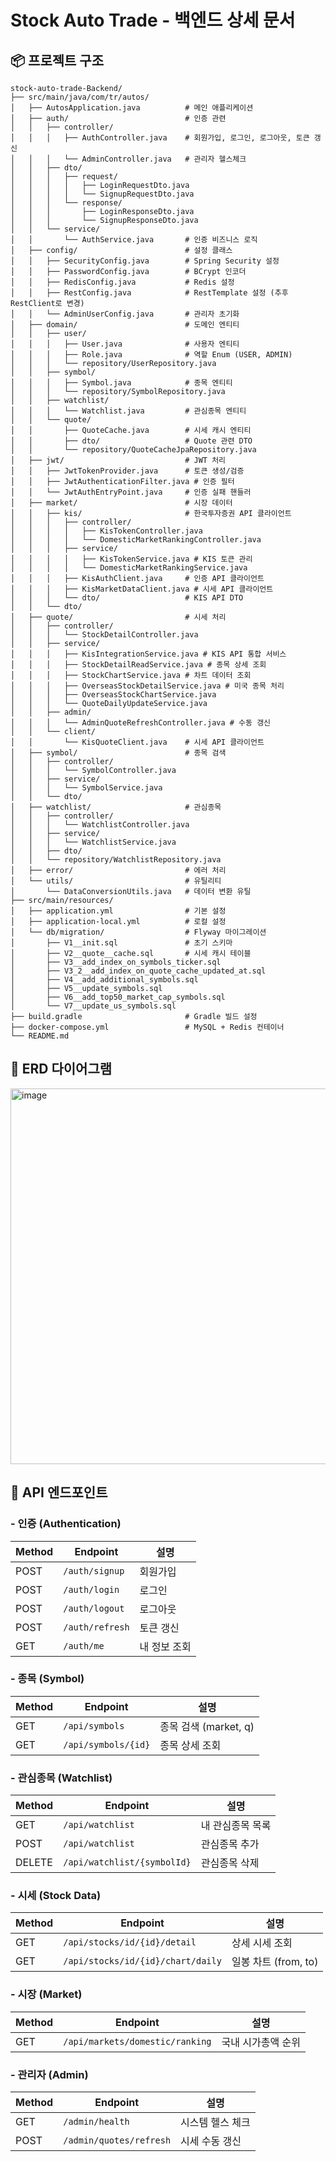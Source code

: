 # Stock Auto Trade - 백엔드 상세 문서

## 📦 프로젝트 구조

```
stock-auto-trade-Backend/
├── src/main/java/com/tr/autos/
│   ├── AutosApplication.java          # 메인 애플리케이션
│   ├── auth/                          # 인증 관련
│   │   ├── controller/
│   │   │   ├── AuthController.java    # 회원가입, 로그인, 로그아웃, 토큰 갱신
│   │   │   └── AdminController.java   # 관리자 헬스체크
│   │   ├── dto/
│   │   │   ├── request/
│   │   │   │   ├── LoginRequestDto.java
│   │   │   │   └── SignupRequestDto.java
│   │   │   └── response/
│   │   │       ├── LoginResponseDto.java
│   │   │       └── SignupResponseDto.java
│   │   └── service/
│   │       └── AuthService.java       # 인증 비즈니스 로직
│   ├── config/                        # 설정 클래스
│   │   ├── SecurityConfig.java        # Spring Security 설정
│   │   ├── PasswordConfig.java        # BCrypt 인코더
│   │   ├── RedisConfig.java           # Redis 설정
│   │   ├── RestConfig.java            # RestTemplate 설정 (추후 RestClient로 변경)
│   │   └── AdminUserConfig.java       # 관리자 초기화
│   ├── domain/                        # 도메인 엔티티
│   │   ├── user/
│   │   │   ├── User.java              # 사용자 엔티티
│   │   │   ├── Role.java              # 역할 Enum (USER, ADMIN)
│   │   │   └── repository/UserRepository.java
│   │   ├── symbol/
│   │   │   ├── Symbol.java            # 종목 엔티티
│   │   │   └── repository/SymbolRepository.java
│   │   ├── watchlist/
│   │   │   └── Watchlist.java         # 관심종목 엔티티
│   │   └── quote/
│   │       ├── QuoteCache.java        # 시세 캐시 엔티티
│   │       ├── dto/                   # Quote 관련 DTO
│   │       └── repository/QuoteCacheJpaRepository.java
│   ├── jwt/                           # JWT 처리
│   │   ├── JwtTokenProvider.java      # 토큰 생성/검증
│   │   ├── JwtAuthenticationFilter.java # 인증 필터
│   │   └── JwtAuthEntryPoint.java     # 인증 실패 핸들러
│   ├── market/                        # 시장 데이터
│   │   ├── kis/                       # 한국투자증권 API 클라이언트
│   │   │   ├── controller/
│   │   │   │   ├── KisTokenController.java
│   │   │   │   └── DomesticMarketRankingController.java
│   │   │   ├── service/
│   │   │   │   ├── KisTokenService.java # KIS 토큰 관리
│   │   │   │   └── DomesticMarketRankingService.java
│   │   │   ├── KisAuthClient.java     # 인증 API 클라이언트
│   │   │   ├── KisMarketDataClient.java # 시세 API 클라이언트
│   │   │   └── dto/                   # KIS API DTO
│   │   └── dto/
│   ├── quote/                         # 시세 처리
│   │   ├── controller/
│   │   │   └── StockDetailController.java
│   │   ├── service/
│   │   │   ├── KisIntegrationService.java # KIS API 통합 서비스
│   │   │   ├── StockDetailReadService.java # 종목 상세 조회
│   │   │   ├── StockChartService.java # 차트 데이터 조회
│   │   │   ├── OverseasStockDetailService.java # 미국 종목 처리
│   │   │   ├── OverseasStockChartService.java
│   │   │   └── QuoteDailyUpdateService.java 
│   │   ├── admin/
│   │   │   └── AdminQuoteRefreshController.java # 수동 갱신
│   │   └── client/
│   │       └── KisQuoteClient.java    # 시세 API 클라이언트
│   ├── symbol/                        # 종목 검색
│   │   ├── controller/
│   │   │   └── SymbolController.java
│   │   ├── service/
│   │   │   └── SymbolService.java
│   │   └── dto/
│   ├── watchlist/                     # 관심종목
│   │   ├── controller/
│   │   │   └── WatchlistController.java
│   │   ├── service/
│   │   │   └── WatchlistService.java
│   │   ├── dto/
│   │   └── repository/WatchlistRepository.java
│   ├── error/                         # 에러 처리
│   └── utils/                         # 유틸리티
│       └── DataConversionUtils.java   # 데이터 변환 유틸
├── src/main/resources/
│   ├── application.yml                # 기본 설정
│   ├── application-local.yml          # 로컬 설정
│   └── db/migration/                  # Flyway 마이그레이션
│       ├── V1__init.sql               # 초기 스키마
│       ├── V2__quote__cache.sql       # 시세 캐시 테이블
│       ├── V3__add_index_on_symbols_ticker.sql
│       ├── V3_2__add_index_on_quote_cache_updated_at.sql
│       ├── V4__add_additional_symbols.sql
│       ├── V5__update_symbols.sql
│       ├── V6__add_top50_market_cap_symbols.sql
│       └── V7__update_us_symbols.sql
├── build.gradle                       # Gradle 빌드 설정
├── docker-compose.yml                 # MySQL + Redis 컨테이너
└── README.md

```
## 🧩 ERD 다이어그램
<img width="708" height="601" alt="image" src="https://github.com/user-attachments/assets/5da6c5a2-0fe8-464a-9643-153d4c0dd84c" />



## 📡 API 엔드포인트

### - 인증 (Authentication)

| Method | Endpoint        | 설명         | 
| ------ | --------------- | ------------| 
| POST   | `/auth/signup`  | 회원가입      | 
| POST   | `/auth/login`   | 로그인       | 
| POST   | `/auth/logout`  | 로그아웃      | 
| POST   | `/auth/refresh` | 토큰 갱신     | 
| GET    | `/auth/me`      | 내 정보 조회  | 

### - 종목 (Symbol)

| Method | Endpoint            | 설명                   | 
| ------ | ------------------- | --------------------- | 
| GET    | `/api/symbols`      | 종목 검색 (market, q)   | 
| GET    | `/api/symbols/{id}` | 종목 상세 조회           | 

### - 관심종목 (Watchlist)

| Method | Endpoint                    | 설명              |
| ------ | --------------------------- | ---------------- | 
| GET    | `/api/watchlist`            | 내 관심종목 목록     |
| POST   | `/api/watchlist`            | 관심종목 추가       | 
| DELETE | `/api/watchlist/{symbolId}` | 관심종목 삭제       | 

### - 시세 (Stock Data)

| Method | Endpoint                          | 설명                  | 
| ------ | --------------------------------- | -------------------- | 
| GET    | `/api/stocks/id/{id}/detail`      | 상세 시세 조회          | 
| GET    | `/api/stocks/id/{id}/chart/daily` | 일봉 차트 (from, to)   | 

### - 시장 (Market)

| Method | Endpoint                        | 설명                | 
| ------ | ------------------------------- | ------------------ |
| GET    | `/api/markets/domestic/ranking` | 국내 시가총액 순위     |

### - 관리자 (Admin)

| Method | Endpoint                | 설명              | 
| ------ | ----------------------- | ---------------- | 
| GET    | `/admin/health`         | 시스템 헬스 체크     | 
| POST   | `/admin/quotes/refresh` | 시세 수동 갱신      | 
